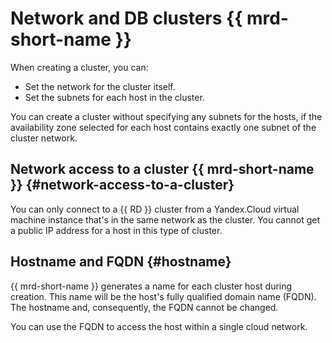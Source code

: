 # Network and DB clusters {{ mrd-short-name }}

When creating a cluster, you can:

- Set the network for the cluster itself.
- Set the subnets for each host in the cluster.

You can create a cluster without specifying any subnets for the hosts, if the availability zone selected for each host contains exactly one subnet of the cluster network.


## Network access to a cluster {{ mrd-short-name }} {#network-access-to-a-cluster}

You can only connect to a {{ RD }} cluster from a Yandex.Cloud virtual machine instance that's in the same network as the cluster. You cannot get a public IP address for a host in this type of cluster.


## Hostname and FQDN {#hostname}

{{ mrd-short-name }} generates a name for each cluster host during creation. This name will be the host's fully qualified domain name (FQDN). The hostname and, consequently, the FQDN cannot be changed.


You can use the FQDN to access the host within a single cloud network.


